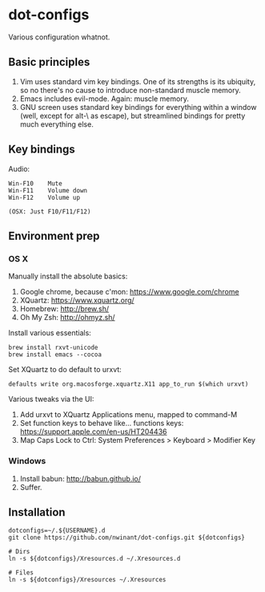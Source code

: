 dot-configs
===========

Various configuration whatnot.


Basic principles
----------------

1. Vim uses standard vim key bindings. One of its strengths is its ubiquity, so no there's no cause to introduce non-standard muscle memory.
2. Emacs includes evil-mode. Again: muscle memory.
3. GNU screen uses standard key bindings for everything within a window (well, except for alt-\ as escape), but streamlined bindings for pretty much everything else.


Key bindings
------------

Audio:

    Win-F10    Mute
    Win-F11    Volume down
    Win-F12    Volume up

    (OSX: Just F10/F11/F12)


Environment prep
-----------------

### OS X

Manually install the absolute basics:

1. Google chrome, because c'mon: https://www.google.com/chrome
2. XQuartz:   https://www.xquartz.org/
3. Homebrew:  http://brew.sh/
4. Oh My Zsh: http://ohmyz.sh/

Install various essentials:

    brew install rxvt-unicode
    brew install emacs --cocoa

Set XQuartz to do default to urxvt:

    defaults write org.macosforge.xquartz.X11 app_to_run $(which urxvt)

Various tweaks via the UI:

1. Add urxvt to XQuartz Applications menu, mapped to command-M
2. Set function keys to behave like... functions keys: https://support.apple.com/en-us/HT204436 
3. Map Caps Lock to Ctrl: System Preferences > Keyboard > Modifier Key


### Windows

1. Install babun: http://babun.github.io/
2. Suffer.


Installation
------------

````
dotconfigs=~/.${USERNAME}.d
git clone https://github.com/nwinant/dot-configs.git ${dotconfigs}

# Dirs
ln -s ${dotconfigs}/Xresources.d ~/.Xresources.d

# Files
ln -s ${dotconfigs}/Xresources ~/.Xresources

````


